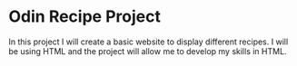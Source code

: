 # Odin Recipe Project

In this project I will create a basic website to display different recipes. I will be using HTML and the project will allow me to develop my skills in HTML.

